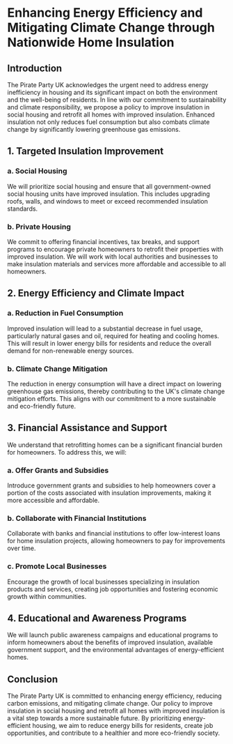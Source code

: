 # Enhancing Energy Efficiency and Mitigating Climate Change through Nationwide Home Insulation

## Introduction

The Pirate Party UK acknowledges the urgent need to address energy inefficiency in housing and its significant impact on both the environment and the well-being of residents. In line with our commitment to sustainability and climate responsibility, we propose a policy to improve insulation in social housing and retrofit all homes with improved insulation. Enhanced insulation not only reduces fuel consumption but also combats climate change by significantly lowering greenhouse gas emissions.

## 1. Targeted Insulation Improvement

### a. Social Housing

We will prioritize social housing and ensure that all government-owned social housing units have improved insulation. This includes upgrading roofs, walls, and windows to meet or exceed recommended insulation standards.

### b. Private Housing

We commit to offering financial incentives, tax breaks, and support programs to encourage private homeowners to retrofit their properties with improved insulation. We will work with local authorities and businesses to make insulation materials and services more affordable and accessible to all homeowners.

## 2. Energy Efficiency and Climate Impact

### a. Reduction in Fuel Consumption

Improved insulation will lead to a substantial decrease in fuel usage, particularly natural gases and oil, required for heating and cooling homes. This will result in lower energy bills for residents and reduce the overall demand for non-renewable energy sources.

### b. Climate Change Mitigation

The reduction in energy consumption will have a direct impact on lowering greenhouse gas emissions, thereby contributing to the UK's climate change mitigation efforts. This aligns with our commitment to a more sustainable and eco-friendly future.

## 3. Financial Assistance and Support

We understand that retrofitting homes can be a significant financial burden for homeowners. To address this, we will:

### a. Offer Grants and Subsidies

Introduce government grants and subsidies to help homeowners cover a portion of the costs associated with insulation improvements, making it more accessible and affordable.

### b. Collaborate with Financial Institutions

Collaborate with banks and financial institutions to offer low-interest loans for home insulation projects, allowing homeowners to pay for improvements over time.

### c. Promote Local Businesses

Encourage the growth of local businesses specializing in insulation products and services, creating job opportunities and fostering economic growth within communities.

## 4. Educational and Awareness Programs

We will launch public awareness campaigns and educational programs to inform homeowners about the benefits of improved insulation, available government support, and the environmental advantages of energy-efficient homes.

## Conclusion

The Pirate Party UK is committed to enhancing energy efficiency, reducing carbon emissions, and mitigating climate change. Our policy to improve insulation in social housing and retrofit all homes with improved insulation is a vital step towards a more sustainable future. By prioritizing energy-efficient housing, we aim to reduce energy bills for residents, create job opportunities, and contribute to a healthier and more eco-friendly society.
